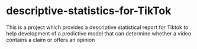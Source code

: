 # descriptive-statistics-for-TikTok
This is a project which provides a descriptive statistical report for Tiktok to help development of a predictive model that can determine whether a video contains a claim or offers an opinion
